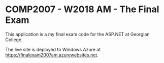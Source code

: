 <h1>COMP2007 - W2018 AM - The Final Exam</h1>

<p>This application is a my final exam code for the ASP.NET at Georgian College.</p>

<p>The live site is deployed to Windows Azure at <a href="https://finalexam2007am.azurewebsites.net">https://finalexam2007am.azurewebsites.net</a>.</p>